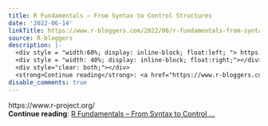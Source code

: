 ```yaml
---
title: R Fundamentals – From Syntax to Control Structures
date: '2022-06-14'
linkTitle: https://www.r-bloggers.com/2022/06/r-fundamentals-from-syntax-to-control-structures/
source: R-bloggers
description: |-
  <div style = "width:60%; display: inline-block; float:left; "> https://www.r-project.org/</div>
  <div style = "width: 40%; display: inline-block; float:right;"></div>
  <div style="clear: both;"></div>
  <strong>Continue reading</strong>: <a href="https://www.r-bloggers.com/2022/06/r-fundamentals-from-syntax-to-control-structures/">R Fundamentals – From Syntax to Control ...
disable_comments: true
---
```

<div style = "width:60%; display: inline-block; float:left; "> https://www.r-project.org/</div>
<div style = "width: 40%; display: inline-block; float:right;"></div>
<div style="clear: both;"></div>
<strong>Continue reading</strong>: <a href="https://www.r-bloggers.com/2022/06/r-fundamentals-from-syntax-to-control-structures/">R Fundamentals – From Syntax to Control ...